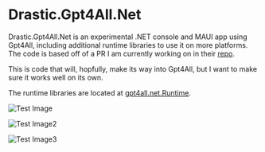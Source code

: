 # Drastic.Gpt4All.Net

Drastic.Gpt4All.Net is an experimental .NET console and MAUI app using Gpt4All, including additional runtime libraries to use it on more platforms. The code is based off of a PR I am currently working on in their [repo](https://github.com/nomic-ai/gpt4all/pull/763).

This is code that will, hopfully, make its way into Gpt4All, but I want to make sure it works well on its own.

The runtime libraries are located at [gpt4all.net.Runtime](https://github.com/drasticactions/gpt4all.net.Runtime).

![Test Image](https://github.com/nomic-ai/gpt4all/assets/898335/37952d3b-b515-42cb-adbc-0a93bc4a3485)

![Test Image2](https://github.com/nomic-ai/gpt4all/assets/898335/9e6395bb-8c33-4f64-9d8b-5631047d095c)

![Test Image3](https://github.com/nomic-ai/gpt4all/assets/898335/9bec8bab-85f3-4298-9564-fe1aa8e78026)